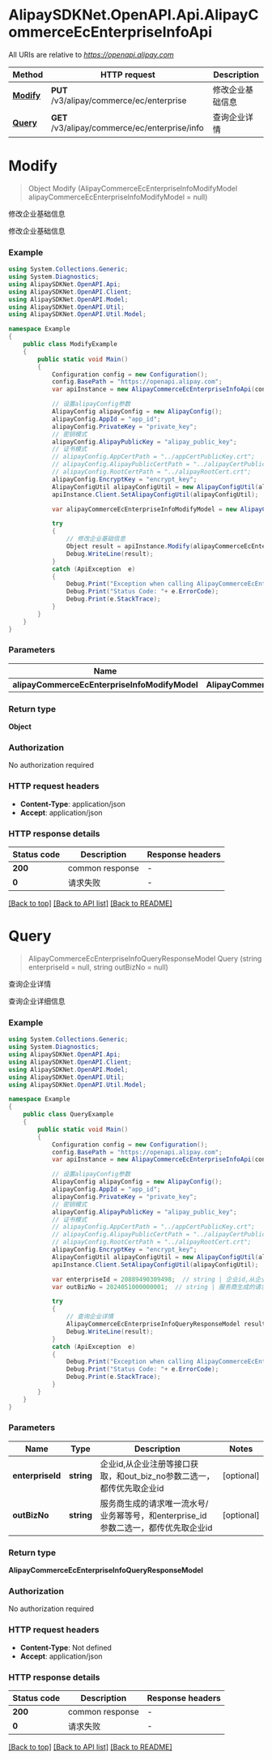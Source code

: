# AlipaySDKNet.OpenAPI.Api.AlipayCommerceEcEnterpriseInfoApi

All URIs are relative to *https://openapi.alipay.com*

Method | HTTP request | Description
------------- | ------------- | -------------
[**Modify**](AlipayCommerceEcEnterpriseInfoApi.md#modify) | **PUT** /v3/alipay/commerce/ec/enterprise | 修改企业基础信息
[**Query**](AlipayCommerceEcEnterpriseInfoApi.md#query) | **GET** /v3/alipay/commerce/ec/enterprise/info | 查询企业详情


<a name="modify"></a>
# **Modify**
> Object Modify (AlipayCommerceEcEnterpriseInfoModifyModel alipayCommerceEcEnterpriseInfoModifyModel = null)

修改企业基础信息

修改企业基础信息

### Example
```csharp
using System.Collections.Generic;
using System.Diagnostics;
using AlipaySDKNet.OpenAPI.Api;
using AlipaySDKNet.OpenAPI.Client;
using AlipaySDKNet.OpenAPI.Model;
using AlipaySDKNet.OpenAPI.Util;
using AlipaySDKNet.OpenAPI.Util.Model;

namespace Example
{
    public class ModifyExample
    {
        public static void Main()
        {
            Configuration config = new Configuration();
            config.BasePath = "https://openapi.alipay.com";
            var apiInstance = new AlipayCommerceEcEnterpriseInfoApi(config);

            // 设置alipayConfig参数
            AlipayConfig alipayConfig = new AlipayConfig();
            alipayConfig.AppId = "app_id";
            alipayConfig.PrivateKey = "private_key";
            // 密钥模式
            alipayConfig.AlipayPublicKey = "alipay_public_key";
            // 证书模式
            // alipayConfig.AppCertPath = "../appCertPublicKey.crt";
            // alipayConfig.AlipayPublicCertPath = "../alipayCertPublicKey_RSA2.crt";
            // alipayConfig.RootCertPath = "../alipayRootCert.crt";
            alipayConfig.EncryptKey = "encrypt_key";
            AlipayConfigUtil alipayConfigUtil = new AlipayConfigUtil(alipayConfig);
            apiInstance.Client.SetAlipayConfigUtil(alipayConfigUtil);

            var alipayCommerceEcEnterpriseInfoModifyModel = new AlipayCommerceEcEnterpriseInfoModifyModel(); // AlipayCommerceEcEnterpriseInfoModifyModel |  (optional) 

            try
            {
                // 修改企业基础信息
                Object result = apiInstance.Modify(alipayCommerceEcEnterpriseInfoModifyModel);
                Debug.WriteLine(result);
            }
            catch (ApiException  e)
            {
                Debug.Print("Exception when calling AlipayCommerceEcEnterpriseInfoApi.Modify: " + e.Message );
                Debug.Print("Status Code: "+ e.ErrorCode);
                Debug.Print(e.StackTrace);
            }
        }
    }
}
```

### Parameters

Name | Type | Description  | Notes
------------- | ------------- | ------------- | -------------
 **alipayCommerceEcEnterpriseInfoModifyModel** | **AlipayCommerceEcEnterpriseInfoModifyModel**|  | [optional] 

### Return type

**Object**

### Authorization

No authorization required

### HTTP request headers

 - **Content-Type**: application/json
 - **Accept**: application/json


### HTTP response details
| Status code | Description | Response headers |
|-------------|-------------|------------------|
| **200** | common response |  -  |
| **0** | 请求失败 |  -  |

[[Back to top]](#) [[Back to API list]](../README.md#documentation-for-api-endpoints) [[Back to README]](../README.md)

<a name="query"></a>
# **Query**
> AlipayCommerceEcEnterpriseInfoQueryResponseModel Query (string enterpriseId = null, string outBizNo = null)

查询企业详情

查询企业详细信息

### Example
```csharp
using System.Collections.Generic;
using System.Diagnostics;
using AlipaySDKNet.OpenAPI.Api;
using AlipaySDKNet.OpenAPI.Client;
using AlipaySDKNet.OpenAPI.Model;
using AlipaySDKNet.OpenAPI.Util;
using AlipaySDKNet.OpenAPI.Util.Model;

namespace Example
{
    public class QueryExample
    {
        public static void Main()
        {
            Configuration config = new Configuration();
            config.BasePath = "https://openapi.alipay.com";
            var apiInstance = new AlipayCommerceEcEnterpriseInfoApi(config);

            // 设置alipayConfig参数
            AlipayConfig alipayConfig = new AlipayConfig();
            alipayConfig.AppId = "app_id";
            alipayConfig.PrivateKey = "private_key";
            // 密钥模式
            alipayConfig.AlipayPublicKey = "alipay_public_key";
            // 证书模式
            // alipayConfig.AppCertPath = "../appCertPublicKey.crt";
            // alipayConfig.AlipayPublicCertPath = "../alipayCertPublicKey_RSA2.crt";
            // alipayConfig.RootCertPath = "../alipayRootCert.crt";
            alipayConfig.EncryptKey = "encrypt_key";
            AlipayConfigUtil alipayConfigUtil = new AlipayConfigUtil(alipayConfig);
            apiInstance.Client.SetAlipayConfigUtil(alipayConfigUtil);

            var enterpriseId = 20889490309498;  // string | 企业id,从企业注册等接口获取，和out_biz_no参数二选一，都传优先取企业id (optional) 
            var outBizNo = 2024051000000001;  // string | 服务商生成的请求唯一流水号/业务幂等号，和enterprise_id参数二选一，都传优先取企业id (optional) 

            try
            {
                // 查询企业详情
                AlipayCommerceEcEnterpriseInfoQueryResponseModel result = apiInstance.Query(enterpriseId, outBizNo);
                Debug.WriteLine(result);
            }
            catch (ApiException  e)
            {
                Debug.Print("Exception when calling AlipayCommerceEcEnterpriseInfoApi.Query: " + e.Message );
                Debug.Print("Status Code: "+ e.ErrorCode);
                Debug.Print(e.StackTrace);
            }
        }
    }
}
```

### Parameters

Name | Type | Description  | Notes
------------- | ------------- | ------------- | -------------
 **enterpriseId** | **string**| 企业id,从企业注册等接口获取，和out_biz_no参数二选一，都传优先取企业id | [optional] 
 **outBizNo** | **string**| 服务商生成的请求唯一流水号/业务幂等号，和enterprise_id参数二选一，都传优先取企业id | [optional] 

### Return type

**AlipayCommerceEcEnterpriseInfoQueryResponseModel**

### Authorization

No authorization required

### HTTP request headers

 - **Content-Type**: Not defined
 - **Accept**: application/json


### HTTP response details
| Status code | Description | Response headers |
|-------------|-------------|------------------|
| **200** | common response |  -  |
| **0** | 请求失败 |  -  |

[[Back to top]](#) [[Back to API list]](../README.md#documentation-for-api-endpoints) [[Back to README]](../README.md)

